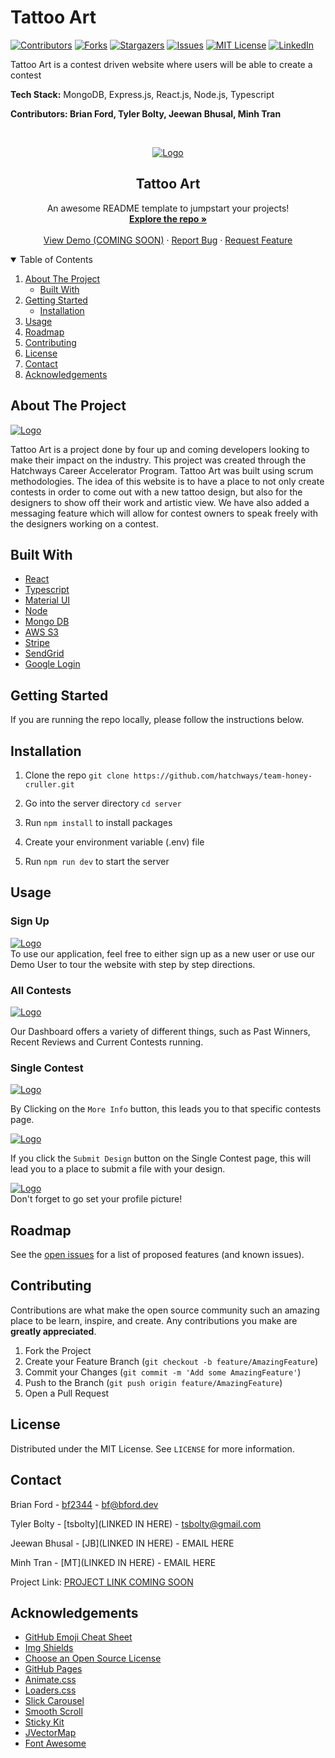 # Tattoo Art
[![Contributors][contributors-shield]][contributors-url]
[![Forks][forks-shield]][forks-url]
[![Stargazers][stars-shield]][stars-url]
[![Issues][issues-shield]][issues-url]
[![MIT License][license-shield]][license-url]
[![LinkedIn][linkedin-shield]][linkedin-url]

Tattoo Art is a contest driven website where users will be able to create a contest 

**Tech Stack:** MongoDB, Express.js, React.js, Node.js, Typescript

**Contributors: Brian Ford, Tyler Bolty, Jeewan Bhusal, Minh Tran**


<!-- PROJECT LOGO -->
<br />
<p align="center">
  <a href="">
    <img src="./client/src/Images/readMe.png" alt="Logo">
  </a>

  <h2 align="center">Tattoo Art</h3>

  <p align="center">
    An awesome README template to jumpstart your projects!
    <br />
    <a href="https://github.com/hatchways/team-honey-cruller"><strong>Explore the repo »</strong></a>
    <br />
    <br />
    <a href="">View Demo (COMING SOON)</a>
    ·
    <a href="https://github.com/hatchways/team-honey-cruller/issues">Report Bug</a>
    ·
    <a href="https://github.com/hatchways/team-honey-cruller/issues">Request Feature</a>
  </p>
</p>



<!-- TABLE OF CONTENTS -->
<details open="open">
  <summary>Table of Contents</summary>
  <ol>
    <li>
      <a href="#about-the-project">About The Project</a>
      <ul>
        <li><a href="#built-with">Built With</a></li>
      </ul>
    </li>
    <li>
      <a href="#getting-started">Getting Started</a>
      <ul>
        <li><a href="#installation">Installation</a></li>
      </ul>
    </li>
    <li><a href="#usage">Usage</a></li>
    <li><a href="#roadmap">Roadmap</a></li>
    <li><a href="#contributing">Contributing</a></li>
    <li><a href="#license">License</a></li>
    <li><a href="#contact">Contact</a></li>
    <li><a href="#acknowledgements">Acknowledgements</a></li>
  </ol>
</details>



<!-- ABOUT THE PROJECT -->
## About The Project
<a href="">
    <img src="./client/src/Images/tattooarrt.png" alt="Logo">
  </a>


Tattoo Art is a project done by four up and coming developers looking to make their impact on the industry. This project was created through the Hatchways Career Accelerator Program. Tattoo Art was built using scrum methodologies. The idea of this website is to have a place to not only create contests in order to come out with a new tattoo design, but also for the designers to show off their work and artistic view. We have also added a messaging feature which will allow for contest owners to speak freely with the designers working on a contest.

## Built With

* [React](https://reactjs.org/docs/getting-started.html)
* [Typescript](https://www.typescriptlang.org/docs/)
* [Material UI](https://material-ui.com/)
* [Node](https://nodejs.org/en/docs/)
* [Mongo DB](https://docs.mongodb.com/)
* [AWS S3](https://aws.amazon.com/pm/serv-s3/?trk=ps_a134p000004f2aOAAQ&trkCampaign=acq_paid_search_brand&sc_channel=PS&sc_campaign=acquisition_US&sc_publisher=Google&sc_category=Storage&sc_country=US&sc_geo=NAMER&sc_outcome=acq&sc_detail=aws%20s3&sc_content=S3_e&sc_matchtype=e&sc_segment=488982706716&sc_medium=ACQ-P|PS-GO|Brand|Desktop|SU|Storage|S3|US|EN|Text&s_kwcid=AL!4422!3!488982706716!e!!g!!aws%20s3&ef_id=CjwKCAjwmK6IBhBqEiwAocMc8jmTp8dlfaDLW_ErbNkaAdIKgdcAW-DS8mbhH6AT4G3Y-1Ef6HlaNBoCYRYQAvD_BwE:G:s&s_kwcid=AL!4422!3!488982706716!e!!g!!aws%20s3)
* [Stripe](https://stripe.com/)
* [SendGrid](https://sendgrid.com/)
* [Google Login](https://developers.google.com/identity/sign-in/web/sign-in)



<!-- GETTING STARTED -->
## Getting Started
If you are running the repo locally, please follow the instructions below. 



## Installation

1. Clone the repo `git clone https://github.com/hatchways/team-honey-cruller.git`
   
1. Go into the server directory `cd server`
2. Run `npm install` to install packages
3. Create your environment variable (.env) file
4. Run `npm run dev` to start the server



<!-- USAGE EXAMPLES -->
## Usage

### Sign Up 
<a href="">
    <img src="./client/src/Images/signup1.png" alt="Logo">
  </a>
  <br/>
To use our application, feel free to either sign up as a new user or use our Demo User to tour the website with step by step directions.

### All Contests
<a href="">
    <img src="./client/src/Images/allContests.png" alt="Logo">
  </a>
  <br/>

Our Dashboard offers a variety of different things, such as Past Winners, Recent Reviews and Current Contests running.

### Single Contest
<a href="">
    <img src="./client/src/Images/singleContest.png" alt="Logo">
  </a>
  <br/>

  By Clicking on the `More Info` button, this leads you to that specific contests page.

  <a href="">
    <img src="./client/src/Images/submitDesign.png" alt="Logo">
  </a>
  <br/>

  If you click the `Submit Design` button on the Single Contest page, this will lead you to a place to submit a file with your design.

 <a href="">
    <img src="./client/src/Images/Profile.png" alt="Logo">
  </a>
  <br/>
    Don't forget to go set your profile picture!

<!-- ROADMAP -->
## Roadmap

See the [open issues](https://github.com/othneildrew/Best-README-Template/issues) for a list of proposed features (and known issues).



<!-- CONTRIBUTING -->
## Contributing

Contributions are what make the open source community such an amazing place to be learn, inspire, and create. Any contributions you make are **greatly appreciated**.

1. Fork the Project
2. Create your Feature Branch (`git checkout -b feature/AmazingFeature`)
3. Commit your Changes (`git commit -m 'Add some AmazingFeature'`)
4. Push to the Branch (`git push origin feature/AmazingFeature`)
5. Open a Pull Request



<!-- LICENSE -->
## License

Distributed under the MIT License. See `LICENSE` for more information.



<!-- CONTACT -->
## Contact

Brian Ford - [bf2344](https://www.linkedin.com/in/bf2344) - bf@bford.dev

Tyler Bolty - [tsbolty](LINKED IN HERE) - tsbolty@gmail.com

Jeewan Bhusal - [JB](LINKED IN HERE) - EMAIL HERE

Minh Tran - [MT](LINKED IN HERE) - EMAIL HERE


Project Link: [PROJECT LINK COMING SOON](https://github.com/your_username/repo_name)



<!-- ACKNOWLEDGEMENTS -->
## Acknowledgements
* [GitHub Emoji Cheat Sheet](https://www.webpagefx.com/tools/emoji-cheat-sheet)
* [Img Shields](https://shields.io)
* [Choose an Open Source License](https://choosealicense.com)
* [GitHub Pages](https://pages.github.com)
* [Animate.css](https://daneden.github.io/animate.css)
* [Loaders.css](https://connoratherton.com/loaders)
* [Slick Carousel](https://kenwheeler.github.io/slick)
* [Smooth Scroll](https://github.com/cferdinandi/smooth-scroll)
* [Sticky Kit](http://leafo.net/sticky-kit)
* [JVectorMap](http://jvectormap.com)
* [Font Awesome](https://fontawesome.com)

<!-- MARKDOWN LINKS & IMAGES -->
<!-- https://www.markdownguide.org/basic-syntax/#reference-style-links -->
[contributors-shield]: https://img.shields.io/github/contributors/hatchways/team-honey-cruller.svg?style=for-the-badge
[contributors-url]: https://github.com/hatchways/team-honey-cruller/graphs/contributors
[forks-shield]: https://img.shields.io/github/forks/hatchways/team-honey-cruller.svg?style=for-the-badge
[forks-url]: https://github.com/hatchways/team-honey-cruller/network/members
[stars-shield]: https://img.shields.io/github/stars/hatchways/team-honey-cruller.svg?style=for-the-badge
[stars-url]: https://github.com/hatchways/team-honey-cruller/stargazers
[issues-shield]: https://img.shields.io/github/issues/hatchways/team-honey-cruller.svg?style=for-the-badge
[issues-url]: https://github.com/hatchways/team-honey-cruller/issues
[license-shield]: https://img.shields.io/github/license/hatchways/team-honey-cruller.svg?style=for-the-badge
[license-url]: https://github.com/othneildrew/Best-README-Template/blob/master/LICENSE.txt
[linkedin-shield]: https://img.shields.io/badge/-LinkedIn-black.svg?style=for-the-badge&logo=linkedin&colorB=555
[linkedin-url]: https://linkedin.com/in/bf2344
